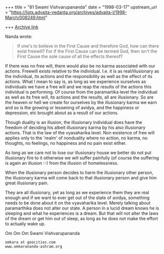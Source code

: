 +++
title = "81 Swami Vishvarupananda"
date = "1998-03-17"
upstream_url = "https://lists.advaita-vedanta.org/archives/advaita-l/1998-March/008249.html"

+++
[Archive link](https://lists.advaita-vedanta.org/archives/advaita-l/1998-March/008249.html)

Nanda wrote:

>If one's to believe in the First Cause and therefore God, how can there
>exist freewill? For if the First Cause can be termed God, then isn't the
>First Cause the sole cause of all the effects thereof?


If there was no free will, there would also be no karma associated with our
actions.
Freewill exists relative to the individual. I.e. it is as real/illusionary
as the individual, its actions and the responsibility as well as the effect
of its actions.
What I mean to say is, as long as we experience ourselves as individuals we
have a free will and we reap the results of the actions this individual is
performing. Of course from the paramartika level the individual as well as
its free will, its actions and the results, all are illusionary. So are the
heaven or hell we create for ourselves by the illusionary karma we earn and
so is the growing or lessening of avidya, and the happiness or depression,
etc brought about as a result of our actions.

Though duality is an illusion, the illusionary individual does have the
freedom of deciding his albeit illusionary karma by his also illusionary
actions. That is the law of the vyavaharika level. Non existence of free
will applies only to the 'realm' of nonduality where no action, no karma, no
thoughts, no feelings, no happiness and no pain exist either.

As long as we care not to lose our illusionary house we better do not put
illusionary fire to it otherwise we will suffer painfully (of course the
suffering is again an illusion :-) from the illusion of homelessness.

When the illusionary person decides to harm the illusionary other person,
the illusionary karma will come back to that illusionary person and give him
great illusionary pain.

They are all illusionary, yet as long as we experience them they are real
enough and if we want to ever get out of the state of avidya, something
needs to be done about it on the vyavaharika level. Merely talking about
paramarthika does not alter our state.
A person in a lucid dream knows he is sleeping and what he experiences is a
dream. But that will not alter the laws of the dream or get him out of
sleep, as long as he does not make the effort to actually wake up.

Om Om Om
Swami Vishvarupananda

~~~~~~~~~~~~~~~~~~~~~~~~~~~~~~~~~~~~~~~~~~~~
omkara at geocities.com
www.omkarananda-ashram.org

